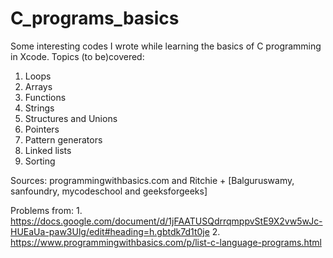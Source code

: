 # C_programs_basics
Some interesting codes I wrote while learning the basics of C programming in Xcode.
Topics (to be)covered:
1. Loops
2. Arrays
3. Functions
4. Strings
5. Structures and Unions
6. Pointers
7. Pattern generators
8. Linked lists
9. Sorting

Sources: programmingwithbasics.com and Ritchie + [Balguruswamy, sanfoundry, mycodeschool and geeksforgeeks]


Problems from: 1.  https://docs.google.com/document/d/1jFAATUSQdrrqmppvStE9X2vw5wJc-HUEaUa-paw3Ulg/edit#heading=h.gbtdk7d1t0je
               2.  https://www.programmingwithbasics.com/p/list-c-language-programs.html
